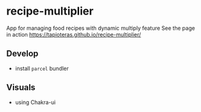 # recipe-multiplier
App for managing food recipes with dynamic multiply feature
See the page in action https://tapioteras.github.io/recipe-multiplier/


## Develop
- install `parcel` bundler

## Visuals
- using Chakra-ui